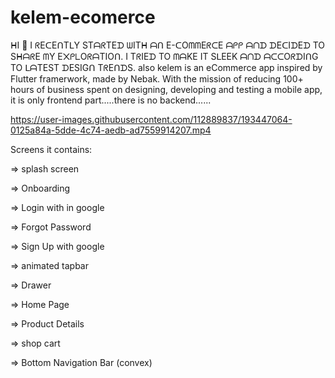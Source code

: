 # kelem-ecomerce
ᕼI 👋 I ᖇEᑕEᑎTᒪY STᗩᖇTEᗪ ᗯITᕼ ᗩᑎ E-ᑕOᗰᗰEᖇᑕE ᗩᑭᑭ ᗩᑎᗪ ᗪEᑕIᗪEᗪ TO SᕼᗩᖇE ᗰY E᙭ᑭᒪOᖇᗩTIOᑎ. I TᖇIEᗪ TO ᗰᗩKE IT SᒪEEK ᗩᑎᗪ ᗩᑕᑕOᖇᗪIᑎG TO ᒪᗩTEST ᗪESIGᑎ TᖇEᑎᗪS.
also kelem is an eCommerce app inspired by Flutter framerwork, made by Nebak. With the mission of reducing 100+ hours of business spent on designing, developing and testing a mobile app,
it is only frontend part.....there is no backend......


https://user-images.githubusercontent.com/112889837/193447064-0125a84a-5dde-4c74-aedb-ad7559914207.mp4

Screens it contains:

=> splash screen

=> Onboarding

=> Login with in google

=> Forgot Password

=> Sign Up with google

=> animated tapbar

=> Drawer

=> Home Page

=> Product Details

=> shop cart

=> Bottom Navigation Bar (convex)
